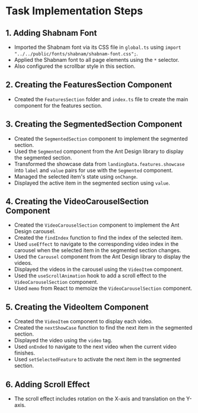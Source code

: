 # Task Implementation Steps

## 1. Adding Shabnam Font

- Imported the Shabnam font via its CSS file in `global.ts` using `import "../../public/fonts/shabnam/shabnam-font.css";`.
- Applied the Shabnam font to all page elements using the `*` selector.
- Also configured the scrollbar style in this section.

## 2. Creating the FeaturesSection Component

- Created the `FeaturesSection` folder and `index.ts` file to create the main component for the features section.

## 3. Creating the SegmentedSection Component

- Created the `SegmentedSection` component to implement the segmented section.
- Used the `Segmented` component from the Ant Design library to display the segmented section.
- Transformed the showcase data from `landingData.features.showcase` into `label` and `value` pairs for use with the `Segmented` component.
- Managed the selected item's state using `onChange`.
- Displayed the active item in the segmented section using `value`.

## 4. Creating the VideoCarouselSection Component

- Created the `VideoCarouselSection` component to implement the Ant Design carousel.
- Created the `findIndex` function to find the index of the selected item.
- Used `useEffect` to navigate to the corresponding video index in the carousel when the selected item in the segmented section changes.
- Used the `Carousel` component from the Ant Design library to display the videos.
- Displayed the videos in the carousel using the `VideoItem` component.
- Used the `useScrollAnimation` hook to add a scroll effect to the `VideoCarouselSection` component.
- Used `memo` from React to memoize the `VideoCarouselSection` component.

## 5. Creating the VideoItem Component

- Created the `VideoItem` component to display each video.
- Created the `nextShowCase` function to find the next item in the segmented section.
- Displayed the video using the `video` tag.
- Used `onEnded` to navigate to the next video when the current video finishes.
- Used `setSelectedFeature` to activate the next item in the segmented section.

## 6. Adding Scroll Effect

- The scroll effect includes rotation on the X-axis and translation on the Y-axis.

